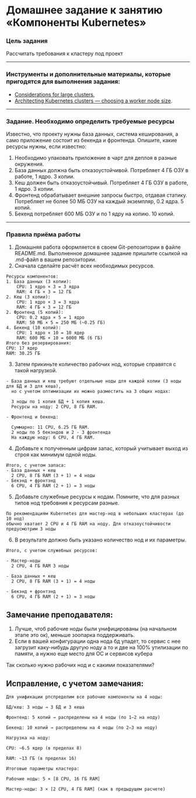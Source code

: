 # Домашнее задание к занятию «Компоненты Kubernetes»

### Цель задания

Рассчитать требования к кластеру под проект

------

### Инструменты и дополнительные материалы, которые пригодятся для выполнения задания:

- [Considerations for large clusters](https://kubernetes.io/docs/setup/best-practices/cluster-large/),
- [Architecting Kubernetes clusters — choosing a worker node size](https://learnk8s.io/kubernetes-node-size).

------

### Задание. Необходимо определить требуемые ресурсы
Известно, что проекту нужны база данных, система кеширования, а само приложение состоит из бекенда и фронтенда. Опишите, какие ресурсы нужны, если известно:

1. Необходимо упаковать приложение в чарт для деплоя в разные окружения. 
2. База данных должна быть отказоустойчивой. Потребляет 4 ГБ ОЗУ в работе, 1 ядро. 3 копии. 
3. Кеш должен быть отказоустойчивый. Потребляет 4 ГБ ОЗУ в работе, 1 ядро. 3 копии. 
4. Фронтенд обрабатывает внешние запросы быстро, отдавая статику. Потребляет не более 50 МБ ОЗУ на каждый экземпляр, 0.2 ядра. 5 копий. 
5. Бекенд потребляет 600 МБ ОЗУ и по 1 ядру на копию. 10 копий.

----

### Правила приёма работы

1. Домашняя работа оформляется в своем Git-репозитории в файле README.md. Выполненное домашнее задание пришлите ссылкой на .md-файл в вашем репозитории.
2. Сначала сделайте расчёт всех необходимых ресурсов.

```
Ресурсы компонентов:
1. База данных (3 копии):
    CPU: 1 ядро × 3 = 3 ядра
    RAM: 4 ГБ × 3 = 12 ГБ
2. Кеш (3 копии):
    CPU: 1 ядро × 3 = 3 ядра
    RAM: 4 ГБ × 3 = 12 ГБ
2. Фронтенд (5 копий):
    CPU: 0.2 ядра × 5 = 1 ядро
    RAM: 50 МБ × 5 = 250 МБ (~0.25 ГБ)
4. Бекенд (10 копий):
    CPU: 1 ядро × 10 = 10 ядер
    RAM: 600 МБ × 10 = 6000 МБ (6 ГБ)
Итого без резервирования:
CPU: 17 ядер
RAM: 30.25 ГБ

```
3. Затем прикиньте количество рабочих нод, которые справятся с такой нагрузкой.

```
- База данных и кеш требуют отдельные ноды для каждой копии (3 ноды для БД и 3 для кеша),
  но с учетом оптимизации их можно разместить на 3 общих нодах:

  3 ноды по 1 копия БД + 1 копия кеша.
  Ресурсы на ноду: 2 CPU, 8 ГБ RAM. 

- Фронтенд и бекенд:

  Суммарно: 11 CPU, 6.25 ГБ RAM.
  2 ноды по 5 бекэндов и 2 - 3 фронтенда
  На каждую ноду: 6 CPU, 4 ГБ RAM.
```

4. Добавьте к полученным цифрам запас, который учитывает выход из строя как минимум одной ноды. 

```
Итого, с учетом запаса:
- База данных + кеш
  2 CPU, 8 ГБ RAM (3 + 1) = 4 ноды
- Бекэнд + фронтэнд
  6 CPU, 4 ГБ RAM (2 + 1) = 3 ноды
```

5. Добавьте служебные ресурсы к нодам. Помните, что для разных типов нод требовния к ресурсам разные. 

```
По рекомендациям Kubernetes для мастер-нод в небольших кластерах (до 10 нод)
обычно хватает 2 CPU и 4 ГБ RAM на ноду. Для отказоустойчивости предусмотрим 3 ноды 
```

6. В результате должно быть указано количество нод и их параметры.

```
Итого, с учетом служебных ресурсов:

- Мастер-ноды
  2 CPU, 4 ГБ RAM 3 ноды

- База данных + кеш
  2 CPU, 8 ГБ RAM (3 + 1) = 4 ноды

- Бекэнд + фронтэнд
  6 CPU, 4 ГБ RAM (2 + 1) = 3 ноды
  ```
## Замечание преподавателя:

1. Лучше, чтоб рабочие ноды были унифицированы (на начальном этапе это ок), меньше зоопарка поддерживать.
2. Если в вашей конфигурации одна нода бд упадет, то сервис с нее загрузит каку-нибудь другую ноду а то и две на 100% утилизации по памяти, а нужно еще место для ОС и сервисов кубера

Так сколько нужно рабочих нод и с какими показателями?

## Исправление, с учетом замечания:
```
Для унификации рпспределим все рабочие компоненты на 4 ноды:

БД/кеш: 3 ноды → 3 БД и 3 кеша

Фронтенд: 5 копий → распределены на 4 ноды (по 1–2 на ноду)

Бекенд: 10 копий → распределены на 4 ноды (по 2–3 на ноду)

Нагрузка на ноду:

CPU: ~6.5 ядер (в пределах 8)

RAM: ~13 ГБ (в пределах 16)

Итоговые параметры кластера:

Рабочие ноды: 5 × [8 CPU, 16 ГБ RAM]

Мастер-ноды: 3 × [2 CPU, 4 ГБ RAM] (как в предыдущем расчете)

```
